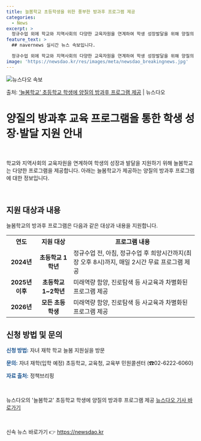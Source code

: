 ```yaml
---
title: 늘봄학교 초등학생을 위한 풍부한 방과후 프로그램 제공
categories:
  - News
excerpt: >
  정규수업 외에 학교와 지역사회의 다양한 교육자원을 연계하여 학생 성장발달을 위해 양질의 종합 프로그램을 제공…
feature_text: >
  ## navernews 실시간 뉴스 속보입니다.

  정규수업 외에 학교와 지역사회의 다양한 교육자원을 연계하여 학생 성장발달을 위해 양질의 종합 프로그램을 제공…
image: 'https://newsdao.kr/res/images/meta/newsdao_breakingnews.jpg'
---
```


![뉴스다오 속보](https://newsdao.kr/res/images/meta/newsdao_breakingnews.jpg)

<p>출처: <a href="https://newsdao.kr/3917" rel="dofollow">‘늘봄학교’ 초등학교 학생에 양질의 방과후 프로그램 제공</a> | 뉴스다오</p>

<h1>양질의 방과후 교육 프로그램을 통한 학생 성장·발달 지원 안내</h1>
<p data-ke-size="size16">&nbsp;</p>
<p>학교와 지역사회의 교육자원을 연계하여 학생의 성장과 발달을 지원하기 위해 늘봄학교는 다양한 프로그램을 제공합니다. 아래는 늘봄학교가 제공하는 양질의 방과후 프로그램에 대한 정보입니다.</p>
<p data-ke-size="size16">&nbsp;</p>

<h2 data-ke-size="size26">지원 대상과 내용</h2>
<p>늘봄학교의 방과후 프로그램은 다음과 같은 대상과 내용을 지원합니다.</p>
<table>
  <tr>
    <th>연도</th>
    <th>지원 대상</th>
    <th>프로그램 내용</th>
  </tr>
  <tr>
    <td style="text-align: center; height: 17px;"><b>2024년</b></td>
    <td style="text-align: center;"><b>초등학교 1학년</b></td>
    <td>정규수업 전, 아침, 정규수업 후 희망시간까지(최장 오후 8시)까지, 매일 2시간 무료 프로그램 제공</td>
  </tr>
  <tr>
    <td style="text-align: center; height: 17px;"><b>2025년 이후</b></td>
    <td style="text-align: center;"><b>초등학교 1~2학년</b></td>
    <td>미래역량 함양, 진로탐색 등 사교육과 차별화된 프로그램 제공</td>
  </tr>
  <tr>
    <td style="text-align: center; height: 17px;"><b>2026년</b></td>
    <td style="text-align: center;"><b>모든 초등학생</b></td>
    <td>미래역량 함양, 진로탐색 등 사교육과 차별화된 프로그램 제공</td>
  </tr>
</table>

<h2 data-ke-size="size26">신청 방법 및 문의</h2>
<p><b><span style="color: #1a5490;">신청 방법:</span></b> 자녀 재학 학교 늘봄 지원실을 방문</p>
<p><b><span style="color: #1a5490;">문의:</span></b> 자녀 재학(입학 예정) 초등학교, 교육청, 교육부 민원콜센터 (☎02-6222-6060)</p>
<p><b><span style="color: #1a5490;">자료 출처:</span></b> 정책브리핑 </p>

<p data-ke-size="size16">&nbsp;</p>
<p>뉴스다오의 '늘봄학교’ 초등학교 학생에 양질의 방과후 프로그램 제공 <a href="https://newsdao.kr/3917">뉴스다오 기사 바로가기</a></p>
<p data-ke-size="size16">&nbsp;</p> 

신속 뉴스 바로가기 👉 <a href="https://newsdao.kr" rel="dofollow">https://newsdao.kr</a>


